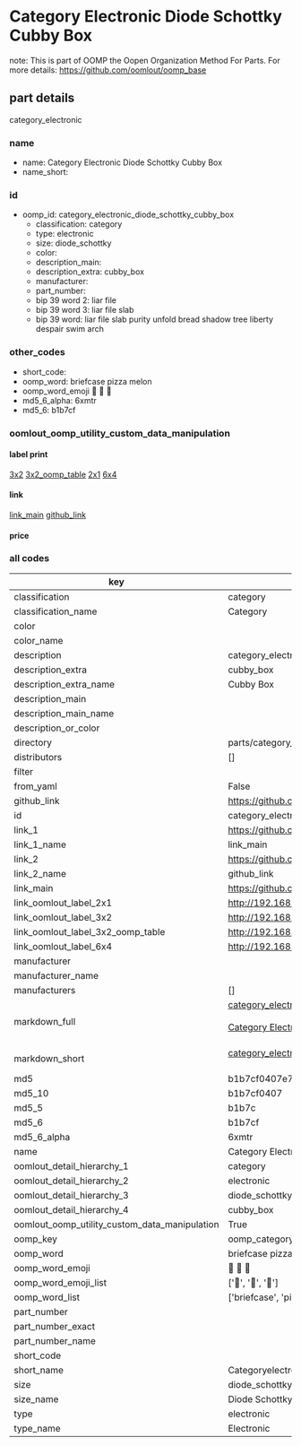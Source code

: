# Category Electronic Diode Schottky Cubby Box  

note: This is part of OOMP the Oopen Organization Method For Parts. For more details: https://github.com/oomlout/oomp_base

##  part details



category_electronic

### name
* name: Category Electronic Diode Schottky Cubby Box
* name_short: 
### id
* oomp_id: category_electronic_diode_schottky_cubby_box
  * classification: category
  * type: electronic
  * size: diode_schottky
  * color: 
  * description_main: 
  * description_extra: cubby_box
  * manufacturer: 
  * part_number: 
  * bip 39 word 2: liar file
  * bip 39 word 3: liar file slab
  * bip 39 word: liar file slab purity unfold bread shadow tree liberty despair swim arch

### other_codes
* short_code: 
* oomp_word: briefcase pizza melon
* oomp_word_emoji :briefcase: :pizza: :melon:
* md5_6_alpha: 6xmtr
* md5_6: b1b7cf






### oomlout_oomp_utility_custom_data_manipulation
#### label print
[3x2](http://192.168.1.245:1112/?label=oomp%206xmtr)
[3x2_oomp_table](http://192.168.1.107:1112/?label=oomp%206xmtr)
[2x1](http://192.168.1.242:1112/?label=oomp%206xmtr)
[6x4](http://192.168.1.55:1112/?label=oomp%206xmtr)    

#### link

[link_main](https://github.com/oomlout/oomlout_oomp_current_version_messy/tree/main/parts/category_electronic_diode_schottky_cubby_box) [github_link](https://github.com/oomlout/oomlout_oomp_part_src/tree/main/parts/category_electronic_diode_schottky_cubby_box)                             

#### price







### all codes 
| key | value |  
| --- | --- |  
| classification | category |  
| classification_name | Category |  
| color |  |  
| color_name |  |  
| description | category_electronic |  
| description_extra | cubby_box |  
| description_extra_name | Cubby Box |  
| description_main |  |  
| description_main_name |  |  
| description_or_color |   |  
| directory | parts/category_electronic_diode_schottky_cubby_box |  
| distributors | [] |  
| filter |  |  
| from_yaml | False |  
| github_link | https://github.com/oomlout/oomlout_oomp_part_src/tree/main/parts/category_electronic_diode_schottky_cubby_box |  
| id | category_electronic_diode_schottky_cubby_box |  
| link_1 | https://github.com/oomlout/oomlout_oomp_current_version_messy/tree/main/parts/category_electronic_diode_schottky_cubby_box |  
| link_1_name | link_main |  
| link_2 | https://github.com/oomlout/oomlout_oomp_part_src/tree/main/parts/category_electronic_diode_schottky_cubby_box |  
| link_2_name | github_link |  
| link_main | https://github.com/oomlout/oomlout_oomp_current_version_messy/tree/main/parts/category_electronic_diode_schottky_cubby_box |  
| link_oomlout_label_2x1 | http://192.168.1.242:1112/?label=oomp%206xmtr |  
| link_oomlout_label_3x2 | http://192.168.1.245:1112/?label=oomp%206xmtr |  
| link_oomlout_label_3x2_oomp_table | http://192.168.1.107:1112/?label=oomp%206xmtr |  
| link_oomlout_label_6x4 | http://192.168.1.55:1112/?label=oomp%206xmtr |  
| manufacturer |  |  
| manufacturer_name |  |  
| manufacturers | [] |  
| markdown_full | [category_electronic_diode_schottky_cubby_box](https://github.com/oomlout/oomlout_oomp_current_version_messy/tree/main/parts/category_electronic_diode_schottky_cubby_box)<br>[](https://github.com/oomlout/oomlout_oomp_current_version_messy/tree/main/parts/category_electronic_diode_schottky_cubby_box)<br>[Category Electronic Diode Schottky Cubby Box](https://github.com/oomlout/oomlout_oomp_current_version_messy/tree/main/parts/category_electronic_diode_schottky_cubby_box)<br><br> |  
| markdown_short | [category_electronic_diode_schottky_cubby_box](https://github.com/oomlout/oomlout_oomp_current_version_messy/tree/main/parts/category_electronic_diode_schottky_cubby_box)<br><br> |  
| md5 | b1b7cf0407e7f8986df69ae595d58c06 |  
| md5_10 | b1b7cf0407 |  
| md5_5 | b1b7c |  
| md5_6 | b1b7cf |  
| md5_6_alpha | 6xmtr |  
| name | Category Electronic Diode Schottky Cubby Box |  
| oomlout_detail_hierarchy_1 | category |  
| oomlout_detail_hierarchy_2 | electronic |  
| oomlout_detail_hierarchy_3 | diode_schottky |  
| oomlout_detail_hierarchy_4 | cubby_box |  
| oomlout_oomp_utility_custom_data_manipulation | True |  
| oomp_key | oomp_category_electronic_diode_schottky_cubby_box |  
| oomp_word | briefcase pizza melon |  
| oomp_word_emoji | :briefcase: :pizza: :melon: |  
| oomp_word_emoji_list | [':briefcase:', ':pizza:', ':melon:'] |  
| oomp_word_list | ['briefcase', 'pizza', 'melon'] |  
| part_number |  |  
| part_number_exact |  |  
| part_number_name |  |  
| short_code |  |  
| short_name | Categoryelectronic |  
| size | diode_schottky |  
| size_name | Diode Schottky |  
| type | electronic |  
| type_name | Electronic |  
